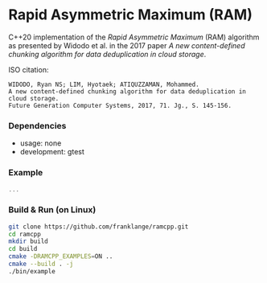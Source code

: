 # Rapid Asymmetric Maximum (RAM)

C++20 implementation of the _Rapid Asymmetric Maximum_ (RAM) algorithm as presented by
Widodo et al. in the 2017 paper _A new content-defined chunking algorithm for data deduplication in cloud storage_.

ISO citation:
```
WIDODO, Ryan NS; LIM, Hyotaek; ATIQUZZAMAN, Mohammed.
A new content-defined chunking algorithm for data deduplication in cloud storage.
Future Generation Computer Systems, 2017, 71. Jg., S. 145-156.
``` 

### Dependencies
* usage: none
* development: gtest


### Example
```c++
...
```

### Build & Run (on Linux)
```bash
git clone https://github.com/franklange/ramcpp.git
cd ramcpp
mkdir build
cd build
cmake -DRAMCPP_EXAMPLES=ON ..
cmake --build . -j
./bin/example
```

